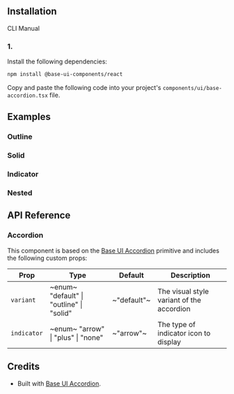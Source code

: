 ## Installation

CLI
Manual

### 1.

Install the following dependencies:

```bash
npm install @base-ui-components/react
```

Copy and paste the following code into your project's `components/ui/base-accordion.tsx` file.

## Examples

### Outline

### Solid

### Indicator

### Nested

## API Reference

### Accordion

This component is based on the [Base UI Accordion](https://base-ui.com/react/components/accordion) primitive and includes the following custom props:

| **Prop**    | **Type**                                 | **Default** | **Description**                           |
| ----------- | ---------------------------------------- | ----------- | ----------------------------------------- |
| `variant`   | ~enum~ "default" \| "outline" \| "solid" | ~"default"~ | The visual style variant of the accordion |
| `indicator` | ~enum~ "arrow" \| "plus" \| "none"       | ~"arrow"~   | The type of indicator icon to display     |

## Credits

- Built with [Base UI Accordion](https://base-ui.com/react/components/accordion).
